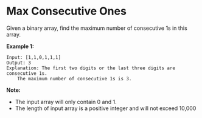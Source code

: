 # Max Consecutive Ones

Given a binary array, find the maximum number of consecutive 1s in this array.

__Example 1:__

```pseudo
Input: [1,1,0,1,1,1]
Output: 3
Explanation: The first two digits or the last three digits are consecutive 1s.
    The maximum number of consecutive 1s is 3.
```

__Note:__

- The input array will only contain 0 and 1.
- The length of input array is a positive integer and will not exceed 10,000
